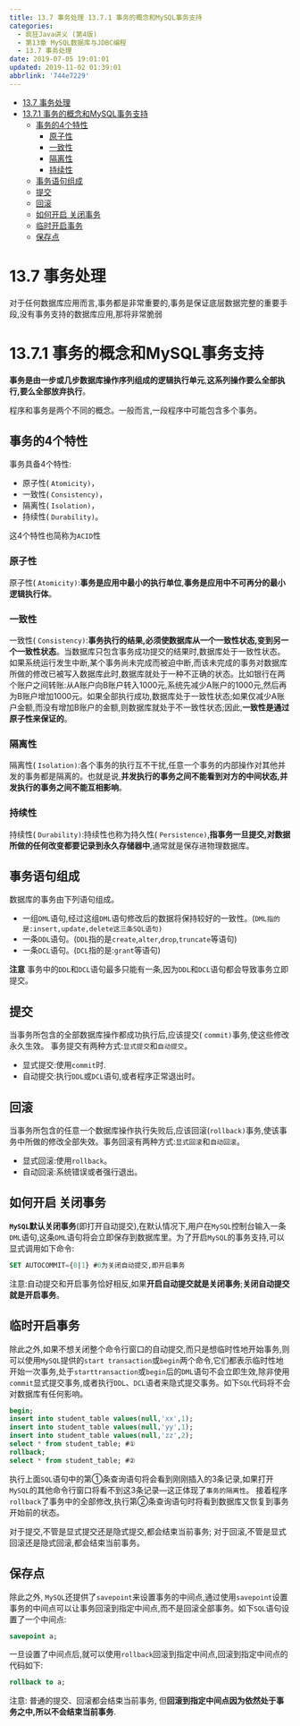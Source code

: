 ```yaml
---
title: 13.7 事务处理 13.7.1 事务的概念和MySQL事务支持
categories: 
  - 疯狂Java讲义 (第4版)
  - 第13章 MySQL数据库与JDBC编程
  - 13.7 事务处理
date: 2019-07-05 19:01:01
updated: 2019-11-02 01:39:01
abbrlink: '744e7229'
---
```

- [13.7 事务处理](/ReadingNotes/744e7229/#13-7-事务处理)
- [13.7.1 事务的概念和MySQL事务支持](/ReadingNotes/744e7229/#13-7-1-事务的概念和MySQL事务支持)
    - [事务的4个特性](/ReadingNotes/744e7229/#事务的4个特性)
        - [原子性](/ReadingNotes/744e7229/#原子性)
        - [一致性](/ReadingNotes/744e7229/#一致性)
        - [隔离性](/ReadingNotes/744e7229/#隔离性)
        - [持续性](/ReadingNotes/744e7229/#持续性)
    - [事务语句组成](/ReadingNotes/744e7229/#事务语句组成)
    - [提交](/ReadingNotes/744e7229/#提交)
    - [回滚](/ReadingNotes/744e7229/#回滚)
    - [如何开启 关闭事务](/ReadingNotes/744e7229/#如何开启-关闭事务)
    - [临时开启事务](/ReadingNotes/744e7229/#临时开启事务)
    - [保存点](/ReadingNotes/744e7229/#保存点)

<!--more-->
<script src="https://cdn.bootcss.com/jquery/3.4.0/jquery.slim.min.js"></script>
<script>$(document).ready(function () {$(".post-body > ul:nth-child(1)").hide();});</script>

<!--end-->
# 13.7 事务处理 #
对于任何数据库应用而言,事务都是非常重要的,事务是保证底层数据完整的重要手段,没有事务支持的数据库应用,那将非常脆弱
# 13.7.1 事务的概念和MySQL事务支持 #
**事务是由一步或几步数据库操作序列组成的逻辑执行单元**,**这系列操作要么全部执行,要么全部放弃执行**。

程序和事务是两个不同的概念。一般而言,一段程序中可能包含多个事务。
## 事务的4个特性 ##
事务具备4个特性:
- 原子性( `Atomicity)`，
- 一致性( `Consistency)`，
- 隔离性( `Isolation)`，
- 持续性( `Durability)`。

这4个特性也简称为`ACID`性
### 原子性 ###
原子性( `Atomicity)`:**事务是应用中最小的执行单位**,**事务是应用中不可再分的最小逻辑执行体**。
### 一致性 ###
一致性( `Consistency)`:**事务执行的结果,必须使数据库从一个一致性状态,变到另一个一致性状态**。当数据库只包含事务成功提交的结果时,数据库处于一致性状态。如果系统运行发生中断,某个事务尚未完成而被迫中断,而该未完成的事务对数据库所做的修改已被写入数据库此时,数据库就处于一种不正确的状态。比如银行在两个账户之间转账:从A账户向B账户转入1000元,系统先减少A账户的1000元,然后再为B账户增加1000元。如果全部执行成功,数据库处于一致性状态;如果仅减少A账户金额,而没有增加B账户的金额,则数据库就处于不一致性状态;因此,**一致性是通过原子性来保证的**。
### 隔离性 ###
隔离性( `Isolation)`:各个事务的执行互不干扰,任意一个事务的内部操作对其他并发的事务都是隔离的。也就是说,**并发执行的事务之间不能看到对方的中间状态,并发执行的事务之间不能互相影响**。
### 持续性 ###
持续性( `Durability)`:持续性也称为持久性( `Persistence)`,**指事务一旦提交,对数据所做的任何改变都要记录到永久存储器中**,通常就是保存进物理数据库。

## 事务语句组成 ##
数据库的事务由下列语句组成。
- 一组`DML`语句,经过这组`DML`语句修改后的数据将保持较好的一致性。(`DML指的是:insert,update,delete这三条SQL语句)`
- 一条`DDL`语句。(`DDL`指的是`create`,`alter`,`drop`,`truncate`等语句)
- 一条`DCL`语句。(`DCL`指的是:`grant`等语句)

**注意**
事务中的`DDL`和`DCL`语句最多只能有一条,因为`DDL`和`DCL`语句都会导致事务立即提交。
## 提交 ##
当事务所包含的全部数据库操作都成功执行后,应该提交( `commit)`事务,使这些修改永久生效。
事务提交有两种方式:`显式提交`和`自动提交`。
- 显式提交:使用`commit`时.
- 自动提交:执行`DDL`或`DCL`语句,或者程序正常退出时。

## 回滚 ##
当事务所包含的任意一个数据库操作执行失败后,应该回滚(`rollback)`事务,使该事务中所做的修改全部失效。事务回滚有两种方式:`显式回滚`和`自动回滚`。
- 显式回滚:使用`rollback`。
- 自动回滚:系统错误或者强行退出。

## 如何开启 关闭事务 ##
**`MySQL`默认关闭事务**(即打开自动提交),在默认情况下,用户在`MySQL`控制台输入一条`DML`语句,这条`DML`语句将会立即保存到数据库里。为了开启`MySQL`的事务支持,可以显式调用如下命令:
```sql
SET AUTOCOMMIT={0|1} #0为关闭自动提交,即开启事务
```
注意:自动提交和开启事务恰好相反,如果**开启自动提交就是关闭事务**;**关闭自动提交就是开启事务**。
## 临时开启事务 ##
除此之外,如果不想关闭整个命令行窗口的自动提交,而只是想临时性地开始事务,则可以使用`MySQL`提供的`start transaction`或`begin`两个命令,它们都表示临时性地开始一次事务,处于`starttransaction`或`begin`后的`DML`语句不会立即生效,除非使用`commit`显式提交事务,或者执行`DDL`、`DCL`语者来隐式提交事务。如下`SQL`代码将不会对数据库有任何影响。
```sql
begin;
insert into student_table values(null,'xx',1);
insert into student_table values(null,'yy',1);
insert into student_table values(null,'zz',2);
select * from student_table; #①
rollback;
select * from student_table; #②
```
执行上面`SQL`语句中的第①条查询语句将会看到刚刚插入的3条记录,如果打开`MySQL`的其他命令行窗口将看不到这3条记录—这正体现了`事务的隔离性`。
接着程序`rollback`了事务中的全部修改,执行第②条查询语句时将看到数据库又恢复到事务开始前的状态。

对于提交,不管是显式提交还是隐式提交,都会结束当前事务;
对于回滚,不管是显式回滚还是隐式回滚,都会结束当前事务。

## 保存点 ##
除此之外, `MySQL`还提供了`savepoint`来设置事务的中间点,通过使用`savepoint`设置事务的中间点可以让事务回滚到指定中间点,而不是回滚全部事务。如下`SQL`语句设置了一个中间点:
```sql
savepoint a;
```
一旦设置了中间点后,就可以使用`rollback`回滚到指定中间点,回滚到指定中间点的代码如下:
```sql
rollback to a;
```
注意:
普通的提交、回滚都会结束当前事务,
但**回滚到指定中间点因为依然处于事务之中,所以不会结束当前事务**.

